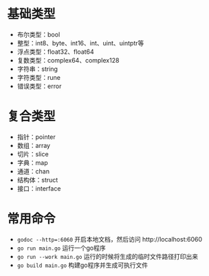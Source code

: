 # 基础类型

- 布尔类型：bool
- 整型：int8、byte、int16、int、uint、uintptr等
- 浮点类型：float32、float64
- 复数类型：complex64、complex128
- 字符串：string
- 字符类型：rune
- 错误类型：error

# 复合类型

- 指针：pointer
- 数组：array
- 切片：slice
- 字典：map
- 通道：chan
- 结构体：struct
- 接口：interface

# 常用命令

- ` godoc --http=:6060 ` 开启本地文档，然后访问 http://localhost:6060
- ` go run main.go ` 运行一个go程序
- ` go run --work main.go ` 运行的时候将生成的临时文件路径打印出来
- ` go build main.go ` 构建go程序并生成可执行文件
